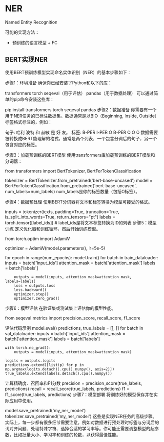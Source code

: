 # NER

Named Entity Recognition

可能的实现方法：

- 预训练的语言模型 + FC

## BERT实现NER

使用BERT预训练模型实现命名实体识别（NER）的基本步骤如下：

步骤1：环境准备
确保你已经安装了Python和以下的库：

transformers
torch
seqeval（用于评估）
pandas（用于数据处理）
可以通过简单的pip命令安装这些库：

pip install transformers torch seqeval pandas
步骤2：数据准备
你需要有一个用于NER任务的已标注数据集。数据通常是以BIO（Beginning, Inside, Outside）标签格式标注的，例如：

句子: 哈利 波特 和 赫敏 是 好 友。
标签: B-PER I-PER O B-PER O O O
数据需要被转换成BERT能理解的格式，通常是两个列表，一个包含分词后的句子，另一个包含对应的标签。

步骤3：加载预训练的BERT模型
使用transformers库加载预训练的BERT模型和分词器：

from transformers import BertTokenizer, BertForTokenClassification

tokenizer = BertTokenizer.from_pretrained('bert-base-uncased')
model = BertForTokenClassification.from_pretrained('bert-base-uncased', num_labels=num_labels)
num_labels是你的标签数量（包括O标签）。

步骤4：数据预处理
使用BERT分词器将文本和标签转换为模型可接受的格式。

inputs = tokenizer(texts, padding=True, truncation=True, is_split_into_words=True, return_tensors="pt")
labels = torch.tensor([label_ids])  # label_ids是将文本标签转换为ID的列表
步骤5：模型训练
定义优化器和训练循环，然后开始训练模型。

from torch.optim import AdamW

optimizer = AdamW(model.parameters(), lr=5e-5)

for epoch in range(num_epochs):
    model.train()
    for batch in train_dataloader:
        inputs = batch['input_ids']
        attention_mask = batch['attention_mask']
        labels = batch['labels']

        outputs = model(inputs, attention_mask=attention_mask, labels=labels)
        loss = outputs.loss
        loss.backward()
        optimizer.step()
        optimizer.zero_grad()
步骤6：模型评估
在验证集或测试集上评估你的模型性能。

from seqeval.metrics import precision_score, recall_score, f1_score

评估代码示例
model.eval()
predictions, true_labels = [], []
for batch in val_dataloader:
    inputs = batch['input_ids']
    attention_mask = batch['attention_mask']
    labels = batch['labels']

    with torch.no_grad():
        outputs = model(inputs, attention_mask=attention_mask)
    
    logits = outputs.logits
    predictions.extend([list(p) for p in np.argmax(logits.detach().cpu().numpy(), axis=2)])
    true_labels.extend(labels.detach().cpu().numpy())

计算精确度、召回率和F1分数
precision = precision_score(true_labels, predictions)
recall = recall_score(true_labels, predictions)
f1 = f1_score(true_labels, predictions)
步骤7：模型部署
将训练好的模型保存并在实际应用中使用。

model.save_pretrained('my_ner_model')
tokenizer.save_pretrained('my_ner_model')
这些是实现NER任务的高级步骤。实际上，每一步都有很多细节需要注意，例如对数据进行预处理时标签与分词后的词对齐问题、处理特殊字符、选择合适的学习率等。你可能还需要调整模型的超参数，比如批量大小、学习率和训练的轮数，以获得最佳性能。